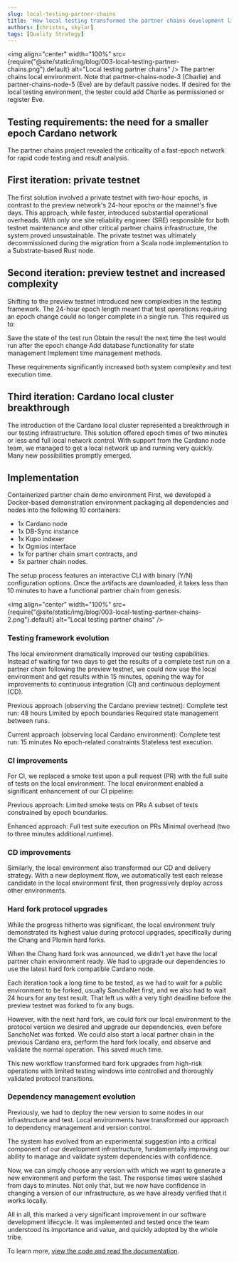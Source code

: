 ```yaml
---
slug: local-testing-partner-chains
title: 'How local testing transformed the partner chains development lifecycle'
authors: [christos, skylar]
tags: [Quality Strategy]
---
```


<img align="center" width="100%" src={require("@site/static/img/blog/003-local-testing-partner-chains.png").default} alt="Local testing partner chains" />
The partner chains local environment. Note that partner-chains-node-3 (Charlie) and partner-chains-node-5 (Eve) are by default passive nodes. If desired for the local testing environment, the tester could add Charlie as permissioned or register Eve.

<!-- truncate -->

## Testing requirements: the need for a smaller epoch Cardano network

The partner chains project revealed the criticality of a fast-epoch network for rapid code testing and result analysis.

## First iteration: private testnet

The first solution involved a private testnet with two-hour epochs, in contrast to the preview network's 24-hour epochs or the mainnet's five days. This approach, while faster, introduced substantial operational overheads. With only one site reliability engineer (SRE) responsible for both testnet maintenance and other critical partner chains infrastructure, the system proved unsustainable. The private testnet was ultimately decommissioned during the migration from a Scala node implementation to a Substrate-based Rust node.

## Second iteration: preview testnet and increased complexity

Shifting to the preview testnet introduced new complexities in the testing framework. The 24-hour epoch length meant that test operations requiring an epoch change could no longer complete in a single run. This required us to:

Save the state of the test run
Obtain the result the next time the test would run after the epoch change
Add database functionality for state management
Implement time management methods.

These requirements significantly increased both system complexity and test execution time.

## Third iteration: Cardano local cluster breakthrough

The introduction of the Cardano local cluster represented a breakthrough in our testing infrastructure. This solution offered epoch times of two minutes or less and full local network control. With support from the Cardano node team, we managed to get a local network up and running very quickly. Many new possibilities promptly emerged.

## Implementation

Containerized partner chain demo environment
First, we developed a Docker-based demonstration environment packaging all dependencies and nodes into the following 10 containers:

* 1x Cardano node
* 1x DB-Sync instance
* 1x Kupo indexer
* 1x Ogmios interface
* 1x for partner chain smart contracts, and
* 5x partner chain nodes.

The setup process features an interactive CLI with binary (Y/N) configuration options. Once the artifacts are downloaded, it takes less than 10 minutes to have a functional partner chain from genesis. 

<img align="center" width="100%" src={require("@site/static/img/blog/003-local-testing-partner-chains-2.png").default} alt="Local testing partner chains" />

### Testing framework evolution

The local environment dramatically improved our testing capabilities. Instead of waiting for two days to get the results of a complete test run on a partner chain following the preview testnet, we could now use the local environment and get results within 15 minutes, opening the way for improvements to continuous integration (CI) and continuous deployment (CD). 

Previous approach (observing the Cardano preview testnet):
Complete test run: 48 hours
Limited by epoch boundaries
Required state management between runs.

Current approach (observing local Cardano environment):
Complete test run: 15 minutes
No epoch-related constraints
Stateless test execution.

### CI improvements

For CI, we replaced a smoke test upon a pull request (PR) with the full suite of tests on the local environment. The local environment enabled a significant enhancement of our CI pipeline:

Previous approach:
Limited smoke tests on PRs
A subset of tests constrained by epoch boundaries.

Enhanced approach:
Full test suite execution on PRs
Minimal overhead (two to three minutes additional runtime).

### CD improvements

Similarly, the local environment also transformed our CD and delivery strategy. With a new deployment flow, we automatically test each release candidate in the local environment first, then progressively deploy across other environments. 

### Hard fork protocol upgrades

While the progress hitherto was significant, the local environment truly demonstrated its highest value during protocol upgrades, specifically during the Chang and Plomin hard forks.

When the Chang hard fork was announced, we didn’t yet have the local partner chain environment ready. We had to upgrade our dependencies to use the latest hard fork compatible Cardano node.

Each iteration took a long time to be tested, as we had to wait for a public environment to be forked, usually SanchoNet first, and we also had to wait 24 hours for any test result. That left us with a very tight deadline before the preview testnet was forked to fix any bugs.

However, with the next hard fork, we could fork our local environment to the protocol version we desired and upgrade our dependencies, even before SanchoNet was forked. We could also start a local partner chain in the previous Cardano era, perform the hard fork locally, and observe and validate the normal operation. This saved much time.

This new workflow transformed hard fork upgrades from high-risk operations with limited testing windows into controlled and thoroughly validated protocol transitions. 

### Dependency management evolution

Previously, we had to deploy the new version to some nodes in our infrastructure and test. Local environments have transformed our approach to dependency management and version control.

The system has evolved from an experimental suggestion into a critical component of our development infrastructure, fundamentally improving our ability to manage and validate system dependencies with confidence.

Now, we can simply choose any version with which we want to generate a new environment and perform the test. The response times were slashed from days to minutes. Not only that, but we now have confidence in changing a version of our infrastructure, as we have already verified that it works locally.

All in all, this marked a very significant improvement in our software development lifecycle. It was implemented and tested once the team understood its importance and value, and quickly adopted by the whole tribe.

To learn more, [view the code and read the documentation](https://github.com/input-output-hk/partner-chains/blob/master/dev/local-environment/README.md).
